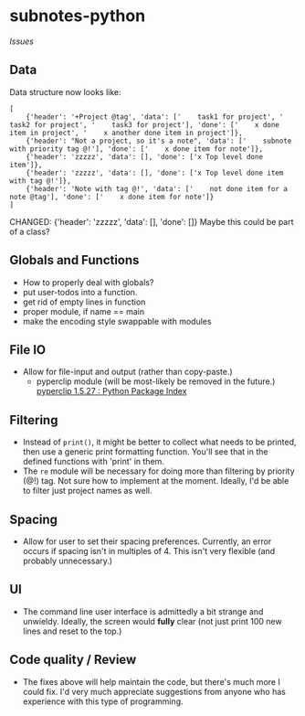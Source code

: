 # subnotes-python
*Issues*

## Data
Data structure now looks like:
```
[
    {'header': '+Project @tag', 'data': ['    task1 for project', '    task2 for project', '    task3 for project'], 'done': ['    x done item in project', '    x another done item in project']}, 
    {'header': "Not a project, so it's a note", 'data': ['    subnote with priority tag @!'], 'done': ['    x done item for note']}, 
    {'header': 'zzzzz', 'data': [], 'done': ['x Top level done item']}, 
    {'header': 'zzzzz', 'data': [], 'done': ['x Top level done item with tag @!']}, 
    {'header': 'Note with tag @!', 'data': ['    not done item for a note @tag'], 'done': ['    x done item for note']}
]
```
CHANGED:
{'header': 'zzzzz', 'data': [], 'done': []}
Maybe this could be part of a class?

## Globals and Functions
* How to properly deal with globals?
* put user-todos into a function.
* get rid of empty lines in function
* proper module, if name == main
* make the encoding style swappable with modules

## File IO
* Allow for file-input and output (rather than copy-paste.)
    * pyperclip module (will be most-likely be removed in the future.) [pyperclip 1.5.27 : Python Package Index](https://pypi.python.org/pypi/pyperclip)

## Filtering
* Instead of `print()`, it might be better to collect what needs to be printed, then use a generic print formatting function. You'll see that in the defined functions with 'print' in them.
* The `re` module will be necessary for doing more than filtering by priority (@!) tag. Not sure how to implement at the moment. Ideally, I'd be able to filter just project names as well.

## Spacing
* Allow for user to set their spacing preferences. Currently, an error occurs if spacing isn't in multiples of 4. This isn't very flexible (and probably unnecessary.)

## UI
* The command line user interface is admittedly a bit strange and unwieldy. Ideally, the screen would **fully** clear (not just print 100 new lines and reset to the top.)

## Code quality / Review
* The fixes above will help maintain the code, but there's much more I could fix. I'd very much appreciate suggestions from anyone who has experience with this type of programming.
